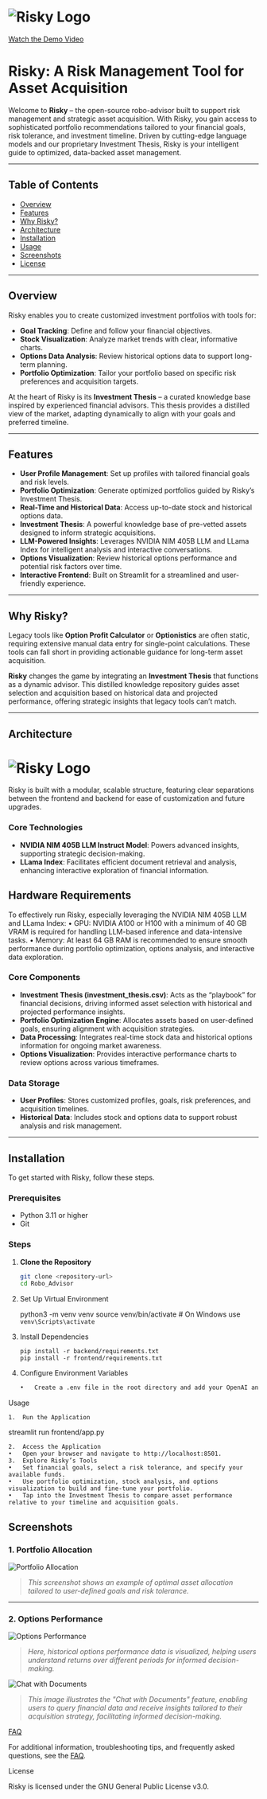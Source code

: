 # ![Risky Logo](image.png)

[Watch the Demo Video](https://www.youtube.com/watch?v=ZJJTWE1hNQE&t=0s)

# Risky: A Risk Management Tool for Asset Acquisition

Welcome to **Risky** – the open-source robo-advisor built to support risk management and strategic asset acquisition. With Risky, you gain access to sophisticated portfolio recommendations tailored to your financial goals, risk tolerance, and investment timeline. Driven by cutting-edge language models and our proprietary Investment Thesis, Risky is your intelligent guide to optimized, data-backed asset management.

---

## Table of Contents
- [Overview](#overview)
- [Features](#features)
- [Why Risky?](#why-risky)
- [Architecture](#architecture)
- [Installation](#installation)
- [Usage](#usage)
- [Screenshots](#screenshots)
- [License](#license)

---

## Overview

Risky enables you to create customized investment portfolios with tools for:
- **Goal Tracking**: Define and follow your financial objectives.
- **Stock Visualization**: Analyze market trends with clear, informative charts.
- **Options Data Analysis**: Review historical options data to support long-term planning.
- **Portfolio Optimization**: Tailor your portfolio based on specific risk preferences and acquisition targets.

At the heart of Risky is its **Investment Thesis** – a curated knowledge base inspired by experienced financial advisors. This thesis provides a distilled view of the market, adapting dynamically to align with your goals and preferred timeline.

---

## Features

- **User Profile Management**: Set up profiles with tailored financial goals and risk levels.
- **Portfolio Optimization**: Generate optimized portfolios guided by Risky’s Investment Thesis.
- **Real-Time and Historical Data**: Access up-to-date stock and historical options data.
- **Investment Thesis**: A powerful knowledge base of pre-vetted assets designed to inform strategic acquisitions.
- **LLM-Powered Insights**: Leverages NVIDIA NIM 405B LLM and LLama Index for intelligent analysis and interactive conversations.
- **Options Visualization**: Review historical options performance and potential risk factors over time.
- **Interactive Frontend**: Built on Streamlit for a streamlined and user-friendly experience.

---

## Why Risky?

Legacy tools like **Option Profit Calculator** or **Optionistics** are often static, requiring extensive manual data entry for single-point calculations. These tools can fall short in providing actionable guidance for long-term asset acquisition.

**Risky** changes the game by integrating an **Investment Thesis** that functions as a dynamic advisor. This distilled knowledge repository guides asset selection and acquisition based on historical data and projected performance, offering strategic insights that legacy tools can’t match.

---

## Architecture

# ![Risky Logo](Risky.drawio.png)

Risky is built with a modular, scalable structure, featuring clear separations between the frontend and backend for ease of customization and future upgrades.

### Core Technologies

- **NVIDIA NIM 405B LLM Instruct Model**: Powers advanced insights, supporting strategic decision-making.
- **LLama Index**: Facilitates efficient document retrieval and analysis, enhancing interactive exploration of financial information.

## Hardware Requirements

To effectively run Risky, especially leveraging the NVIDIA NIM 405B LLM and LLama Index:
	•	GPU: NVIDIA A100 or H100 with a minimum of 40 GB VRAM is required for handling LLM-based inference and data-intensive tasks.
	•	Memory: At least 64 GB RAM is recommended to ensure smooth performance during portfolio optimization, options analysis, and interactive data exploration.
 
### Core Components

- **Investment Thesis (investment_thesis.csv)**: Acts as the “playbook” for financial decisions, driving informed asset selection with historical and projected performance insights.
- **Portfolio Optimization Engine**: Allocates assets based on user-defined goals, ensuring alignment with acquisition strategies.
- **Data Processing**: Integrates real-time stock data and historical options information for ongoing market awareness.
- **Options Visualization**: Provides interactive performance charts to review options across various timeframes.

### Data Storage

- **User Profiles**: Stores customized profiles, goals, risk preferences, and acquisition timelines.
- **Historical Data**: Includes stock and options data to support robust analysis and risk management.

---

## Installation

To get started with Risky, follow these steps.

### Prerequisites

- Python 3.11 or higher
- Git

### Steps

1. **Clone the Repository**

   ```sh
   git clone <repository-url>
   cd Robo_Advisor

2.	Set Up Virtual Environment

	python3 -m venv venv
	source venv/bin/activate  # On Windows use `venv\Scripts\activate`


3.	Install Dependencies

		pip install -r backend/requirements.txt
		pip install -r frontend/requirements.txt


4.	Configure Environment Variables

	```sh
	•	Create a .env file in the root directory and add your OpenAI and NVIDIA NIM API keys.

Usage

	1.	Run the Application

streamlit run frontend/app.py


	2.	Access the Application
	•	Open your browser and navigate to http://localhost:8501.
	3.	Explore Risky’s Tools
	•	Set financial goals, select a risk tolerance, and specify your available funds.
	•	Use portfolio optimization, stock analysis, and options visualization to build and fine-tune your portfolio.
	•	Tap into the Investment Thesis to compare asset performance relative to your timeline and acquisition goals.

## Screenshots

### 1. Portfolio Allocation

![Portfolio Allocation](portfolio_allocation.png)

> *This screenshot shows an example of optimal asset allocation tailored to user-defined goals and risk tolerance.*

---

### 2. Options Performance

![Options Performance](options_performance_screenshot.png)

> *Here, historical options performance data is visualized, helping users understand returns over different periods for informed decision-making.*

![Chat with Documents](Ask-About-Companies.png)

> *This image illustrates the "Chat with Documents" feature, enabling users to query financial data and receive insights tailored to their acquisition strategy, facilitating informed decision-making.*

[FAQ](Robo_Advisor/docs/faq.md)

For additional information, troubleshooting tips, and frequently asked questions, see the [FAQ](Robo_Advisor/docs/faq.md).

License

Risky is licensed under the GNU General Public License v3.0.
